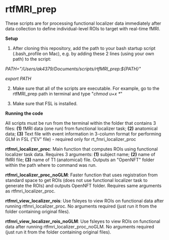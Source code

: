 # rtfMRI_prep
These scripts are for processing functional localizer data immediately after data collection to define individual-level ROIs to target with real-time fMRI.

**Setup**
1. After cloning this repository, add the path to your bash startup script (.bash_profile on Mac), e.g. by adding these 2 lines (using your own path) to the script:

_PATH="/Users/ak4379/Documents/scripts/rtfMRI_prep:${PATH}"_

_export PATH_

2. Make sure that all of the scripts are executable. For example, go to the rtfMRI_prep path in terminal and type "_chmod u+x *_"

3. Make sure that FSL is installed.

**Running the code**

All scripts must be run from the terminal within the folder that contains 3 files: **(1)** fMRI data (one run) from functional localizer task; **(2)** anatomical data; **(3)** Text file with event information in 3-column format for performing GLM in FSL ("EV" file) - required only for rt_fmri_localizer_proc

**rtfmri_localizer_proc**: Main function that computes ROIs using functional localizer task data. Requires 3 arguments: **(1)** subject name; **(2)** name of fMRI file; **(3)** name of T1 (anatomical) file. Outputs an "OpenNFT" folder within the path where to command was run.

**rtfmri_localizer_proc_noGLM**: Faster function that uses registration from standard space to get ROIs (does not use functional localizer task to generate the ROIs) and outputs OpenNFT folder. Requires same arguments as rtfmri_localizer_proc.

**rtfmri_view_localizer_rois**: Use fsleyes to view ROIs on functional data after running rtfmri_localizer_proc. No arguments required (just run it from the folder containing original files).

**rtfmri_view_localizer_rois_noGLM**: Use fsleyes to view ROIs on functional data after running rtfmri_localizer_proc_noGLM. No arguments required (just run it from the folder containing original files).
